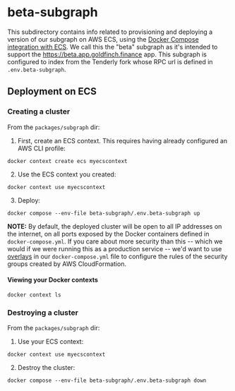 # beta-subgraph

This subdirectory contains info related to provisioning and deploying a version of our subgraph on AWS ECS, using the [Docker Compose integration with ECS](https://docs.docker.com/cloud/ecs-integration/). We call this the "beta" subgraph as it's intended to support the https://beta.app.goldfinch.finance app. This subgraph is configured to index from the Tenderly fork whose RPC url is defined in `.env.beta-subgraph`.

## Deployment on ECS

### Creating a cluster

From the `packages/subgraph` dir:

1. First, create an ECS context. This requires having already configured an AWS CLI profile:
  ```
  docker context create ecs myecscontext
  ```
2. Use the ECS context you created:
  ```
  docker context use myecscontext
  ```

3. Deploy:
  ```
  docker compose --env-file beta-subgraph/.env.beta-subgraph up
  ```

**NOTE:** By default, the deployed cluster will be open to all IP addresses on the internet, on all ports exposed by the Docker containers defined in `docker-compose.yml`. If you care about more security than this -- which we would if we were running this as a production service -- we'd want to use [overlays](https://docs.docker.com/cloud/ecs-integration/#tuning-the-cloudformation-template) in our `docker-compose.yml` file to configure the rules of the security groups created by AWS CloudFormation.

#### Viewing your Docker contexts

`docker context ls`

### Destroying a cluster

From the `packages/subgraph` dir:

1. Use your ECS context:
  ```
  docker context use myecscontext
  ```

2. Destroy the cluster:
  ```
  docker compose --env-file beta-subgraph/.env.beta-subgraph down
  ```
